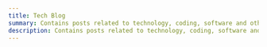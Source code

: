 ```yaml
---
title: Tech Blog
summary: Contains posts related to technology, coding, software and other things.
description: Contains posts related to technology, coding, software and other things.
---
```

